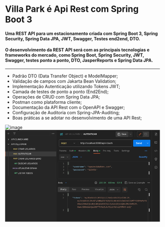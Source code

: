 # Villa Park é Api Rest com Spring Boot 3
#### Uma REST API para um estacionamento criada com Spring Boot 3, Spring Security, Spring Data JPA, JWT, Swagger, Testes end2end, DTO.
#### O desenvolvimento da REST API será com as principais tecnologias e frameworks do mercado, como Spring Boot, Spring Security, JWT, Swagger, testes ponto a ponto, DTO, JasperReports e Spring Data JPA.

---------------------------------------------------------------------
- Padrão DTO (Data Transfer Object) e ModelMapper;
- Validação de campos com Jakarta Bean Validation;
- Implementação Autenticação utilizando Tokens JWT;
- Camada de testes de ponto a ponto (End2End);
- Operações de CRUD com Spring Data JPA;
- Postman como plataforma cliente;
- Documentação da API Rest com o OpenAPI e Swagger;
- Configuração de Auditoria com Spring-JPA-Auditing;
- Boas práticas a se adotar no desenvolvimento de uma API Rest;

![image](https://github.com/Cidinha-dev/VillaPark-Api-Rest-SpringBoot3/assets/85828842/572f46de-4c4b-4420-b29f-3def3e62b52e)
![image](https://github.com/Cidinha-dev/Api-Rest-SpringBoot3/blob/master/token%20JWT.png?raw=true)


